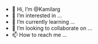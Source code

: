 - 👋 Hi, I’m @Kamilarg
- 👀 I’m interested in ...
- 🌱 I’m currently learning ...
- 💞️ I’m looking to collaborate on ...
- 📫 How to reach me ...

<!---
Kamilarg/Kamilarg is a ✨ special ✨ repository because its `README.md` (this file) appears on your GitHub profile.
You can click the Preview link to take a look at your changes.
--->
